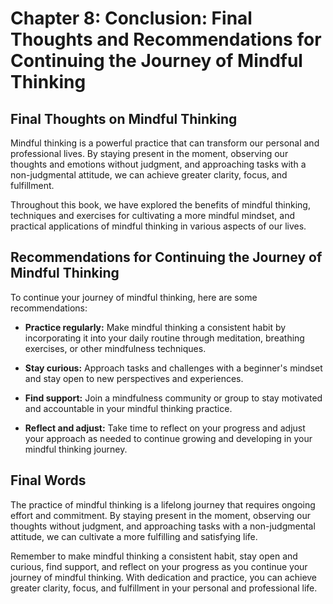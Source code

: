 Chapter 8: Conclusion: Final Thoughts and Recommendations for Continuing the Journey of Mindful Thinking
========================================================================================================

Final Thoughts on Mindful Thinking
----------------------------------

Mindful thinking is a powerful practice that can transform our personal and professional lives. By staying present in the moment, observing our thoughts and emotions without judgment, and approaching tasks with a non-judgmental attitude, we can achieve greater clarity, focus, and fulfillment.

Throughout this book, we have explored the benefits of mindful thinking, techniques and exercises for cultivating a more mindful mindset, and practical applications of mindful thinking in various aspects of our lives.

Recommendations for Continuing the Journey of Mindful Thinking
--------------------------------------------------------------

To continue your journey of mindful thinking, here are some recommendations:

* **Practice regularly:** Make mindful thinking a consistent habit by incorporating it into your daily routine through meditation, breathing exercises, or other mindfulness techniques.

* **Stay curious:** Approach tasks and challenges with a beginner's mindset and stay open to new perspectives and experiences.

* **Find support:** Join a mindfulness community or group to stay motivated and accountable in your mindful thinking practice.

* **Reflect and adjust:** Take time to reflect on your progress and adjust your approach as needed to continue growing and developing in your mindful thinking journey.

Final Words
-----------

The practice of mindful thinking is a lifelong journey that requires ongoing effort and commitment. By staying present in the moment, observing our thoughts without judgment, and approaching tasks with a non-judgmental attitude, we can cultivate a more fulfilling and satisfying life.

Remember to make mindful thinking a consistent habit, stay open and curious, find support, and reflect on your progress as you continue your journey of mindful thinking. With dedication and practice, you can achieve greater clarity, focus, and fulfillment in your personal and professional life.
